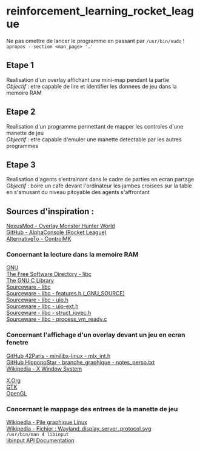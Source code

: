 # reinforcement\_learning\_rocket\_league

Ne pas omettre de lancer le programme en passant par `/usr/bin/sudo` !  
`apropos --section <man_page> '.'`  

## Etape 1
Realisation d'un overlay affichant une mini-map pendant la partie  
_Objectif_ : etre capable de lire et identifier les donnees de jeu dans la memoire RAM  

## Etape 2
Realisation d'un programme permettant de mapper les controles d'une manette de jeu  
_Objectif_ : etre capable d'emuler une manette detectable par les autres programmes  

## Etape 3
Realisation d'agents s'entrainant dans le cadre de parties en ecran partage  
_Objectif_ : boire un cafe devant l'ordinateur les jambes croisees sur la table en s'amusant du niveau pitoyable des agents s'affrontant  

## Sources d'inspiration :

[NexusMod - Overlay Monster Hunter World](https://www.nexusmods.com/monsterhunterworld/mods/142)  
[GitHub - AlphaConsole (Rocket League)](https://github.com/AlphaConsole/AlphaConsoleElectron)  
[AlternativeTo - ControlMK](https://alternativeto.net/software/controlmk/)  

### Concernant la lecture dans la memoire RAM

[GNU](https://www.gnu.org/)  
[The Free Software Directory - libc](https://directory.fsf.org/wiki/Libc)  
[The GNU C Library](https://www.gnu.org/software/libc/)  
[Sourceware - libc](https://sourceware.org/git/?p=glibc.git;a=tree)  
[Sourceware - libc - features.h (\_GNU\_SOURCE)](https://sourceware.org/git/?p=glibc.git;a=blob;f=include/features.h;hb=HEAD)  
[Sourceware - libc - uio.h](https://sourceware.org/git/?p=glibc.git;a=blob;f=misc/sys/uio.h;hb=HEAD)  
[Sourceware - libc - uio-ext.h](https://sourceware.org/git/?p=glibc.git;a=blob;f=sysdeps/unix/sysv/linux/bits/uio-ext.h;hb=HEAD)  
[Sourceware - libc - struct\_iovec.h](https://sourceware.org/git/?p=glibc.git;a=blob;f=misc/bits/types/struct_iovec.h;hb=HEAD)  
[Sourceware - libc - process\_vm\_readv.c](https://sourceware.org/git/?p=glibc.git;a=blob;f=sysdeps/unix/sysv/linux/process_vm_readv.c;hb=HEAD)  

### Concernant l'affichage d'un overlay devant un jeu en ecran fenetre

[GitHub 42Paris - minilibx-linux - mlx\_int.h](https://github.com/42Paris/minilibx-linux/blob/master/mlx_int.h)  
[GitHub HippopoStar - branche\_graphique - notes\_perso.txt](https://github.com/HippopoStar/branche_graphique/blob/master/notes_perso.txt)  
[Wikipedia - X Window System](https://fr.wikipedia.org/wiki/X_Window_System)  

[X.Org](https://www.x.org/)  
[GTK](https://gtk.org/)  
[OpenGL](https://www.opengl.org/)  

### Concernant le mappage des entrees de la manette de jeu

[Wikipedia - Pile graphique Linux](https://fr.wikipedia.org/wiki/Pile_graphique_Linux)  
[Wikipedia - Fichier : Wayland\_display\_server\_protocol.svg](https://fr.wikipedia.org/w/index.php?title=Fichier:Wayland_display_server_protocol.svg&lang=fr)  
`/usr/bin/man 4 libinput`  
[libinput API Documentation](https://wayland.freedesktop.org/libinput/doc/latest/api/)  


